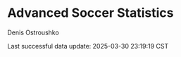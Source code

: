 # Advanced Soccer Statistics
Denis Ostroushko

<!-- gfm -->

Last successful data update: 2025-03-30 23:19:19 CST
